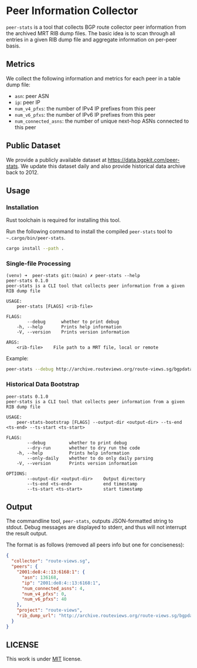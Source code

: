 # Peer Information Collector

`peer-stats` is a tool that collects BGP route collector peer information from the
archived MRT RIB dump files. The basic idea is to scan through all entries in a given
RIB dump file and aggregate information on per-peer basis.

## Metrics

We collect the following information and metrics for each peer in a table dump file:

- `asn`: peer ASN
- `ip`: peer IP
- `num_v4_pfxs`: the number of IPv4 IP prefixes from this peer
- `num_v6_pfxs`: the number of IPv6 IP prefixes from this peer
- `num_connected_asns`: the number of unique next-hop ASNs connected to this peer

## Public Dataset

We provide a publicly available dataset at https://data.bgpkit.com/peer-stats. 
We update this dataset daily and also provide historical data archive back to 2012.

## Usage

###  Installation

Rust toolchain is required for installing this tool.

Run the following command to install the compiled `peer-stats` tool to `~.cargo/bin/peer-stats`.
```bash
cargo install --path .
```


### Single-file Processing
```text
(venv) ➜  peer-stats git:(main) ✗ peer-stats --help
peer-stats 0.1.0
peer-stats is a CLI tool that collects peer information from a given RIB dump file

USAGE:
    peer-stats [FLAGS] <rib-file>

FLAGS:
        --debug      whether to print debug
    -h, --help       Prints help information
    -V, --version    Prints version information

ARGS:
    <rib-file>    File path to a MRT file, local or remote
```

Example:
```bash
peer-stats --debug http://archive.routeviews.org/route-views.sg/bgpdata/2022.02/RIBS/rib.20220205.1800.bz2 
```

### Historical Data Bootstrap

```text
peer-stats 0.1.0
peer-stats is a CLI tool that collects peer information from a given RIB dump file

USAGE:
    peer-stats-bootstrap [FLAGS] --output-dir <output-dir> --ts-end <ts-end> --ts-start <ts-start>

FLAGS:
        --debug         whether to print debug
        --dry-run       whether to dry run the code
    -h, --help          Prints help information
        --only-daily    whether to do only daily parsing
    -V, --version       Prints version information

OPTIONS:
        --output-dir <output-dir>    Output directory
        --ts-end <ts-end>            end timestamp
        --ts-start <ts-start>        start timestamp
```

## Output

The commandline tool, `peer-stats`, outputs JSON-formatted string to stdout. Debug messages are displayed to
stderr, and thus will not interrupt the result output.

The format is as follows (removed all peers info but one for conciseness):
```json
{
  "collector": "route-views.sg",
  "peers": {
    "2001:de8:4::13:6168:1": {
      "asn": 136168,
      "ip": "2001:de8:4::13:6168:1",
      "num_connected_asns": 4,
      "num_v4_pfxs": 0,
      "num_v6_pfxs": 40
    },
    "project": "route-views",
    "rib_dump_url": "http://archive.routeviews.org/route-views.sg/bgpdata/2022.02/RIBS/rib.20220205.1800.bz2"
  }
}
```

## LICENSE

This work is under [MIT](LICENSE) license.